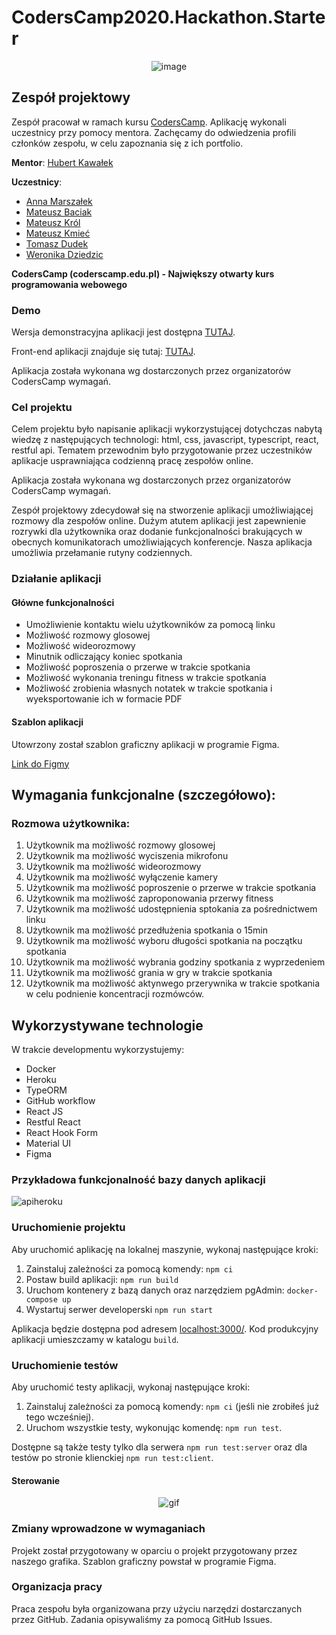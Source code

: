 # CodersCamp2020.Hackathon.Starter

<p align="center">
  <img src="https://user-images.githubusercontent.com/56504859/115958721-cfd38780-a508-11eb-8c79-b3f33ccb42bb.png" alt="image" />
</p>


## Zespół projektowy

Zespół pracował w ramach kursu [CodersCamp](https://coderscamp.pl/).
Aplikację wykonali uczestnicy przy pomocy mentora.
Zachęcamy do odwiedzenia profili członków zespołu, w celu zapoznania się z ich portfolio.

**Mentor**: [Hubert Kawałek](https://github.com/htk4)

**Uczestnicy**:

-   [Anna Marszałek](https://github.com/Ania-Em)
-   [Mateusz Baciak](https://github.com/bat098)
-   [Mateusz Król](https://github.com/KrolMateusz)
-   [Mateusz Kmieć](https://github.com/Haivex)
-   [Tomasz Dudek](https://github.com/dudeek)
-   [Weronika Dziedzic](https://github.com/blackrabbit2)

**CodersCamp (coderscamp.edu.pl) - Największy otwarty kurs programowania webowego** 

### Demo

Wersja demonstracyjna aplikacji jest dostępna [TUTAJ](https://coders-camp-hackathon.herokuapp.com/).

Front-end aplikacji znajduje się tutaj: [TUTAJ](https://github.com/CodersCamp2020-HK/CodersCamp2020.Project.FullStack-Node-React/tree/master/src/presentation/web).

Aplikacja została wykonana wg dostarczonych przez organizatorów CodersCamp wymagań.

### Cel projektu

Celem projektu było napisanie aplikacji wykorzystującej dotychczas nabytą wiedzę z następujących technologi: html, css, javascript, typescript, react, restful api.
Tematem przewodnim było przygotowanie przez uczestników aplikacje usprawniająca codzienną pracę zespołów online. 

Aplikacja została wykonana wg dostarczonych przez organizatorów CodersCamp wymagań.

Zespół projektowy zdecydował się na stworzenie aplikacji umożliwiającej rozmowy dla zespołów online. Dużym atutem aplikacji jest zapewnienie rozrywki dla użytkownika oraz dodanie funkcjonalności brakujących w obecnych komunikatorach umożliwiających konferencje. Nasza aplikacja umożliwia przełamanie rutyny codziennych.

### Działanie aplikacji

#### Główne funkcjonalności

- Umożliwienie kontaktu wielu użytkowników za pomocą linku
- Możliwość rozmowy glosowej
- Możliwość wideorozmowy
- Minutnik odliczający koniec spotkania
- Możliwość poproszenia o przerwe w trakcie spotkania
- Możliwość wykonania treningu fitness w trakcie spotkania
- Możliwość zrobienia własnych notatek w trakcie spotkania i wyeksportowanie ich w formacie PDF

#### Szablon aplikacji

Utowrzony został szablon graficzny aplikacji w programie Figma. 

[Link do Figmy](https://www.figma.com/file/uyo1LnXStVzBgkc0gnczkT/Hackaton?node-id=7756%3A27877)

## Wymagania funkcjonalne (szczegółowo):

### Rozmowa użytkownika: 

1. Użytkownik ma możliwość rozmowy glosowej
2. Użytkownik ma możliwość wyciszenia mikrofonu
3. Użytkownik ma możliwość wideorozmowy
4. Użytkownik ma możliwość wyłączenie kamery
5. Użytkownik ma możliwość poproszenie o przerwe w trakcie spotkania
6. Użytkownik ma możliwość zaproponowania przerwy fitness
7. Użytkownik ma możliwość udostępnienia sptokania za pośrednictwem linku
8. Użytkownik ma możliwość przedłużenia spotkania o 15min
9. Użytkownik ma możliwość wyboru długości spotkania na początku spotkania
10. Użytkownik ma możliwość wybrania godziny spotkania z wyprzedeniem
11. Użytkownik ma możliwość grania w gry w trakcie spotkania 
12. Użytkownik ma możliwość aktynwego przerywnika w trakcie spotkania w celu podnienie koncentracji rozmówców.

## Wykorzystywane technologie

W trakcie developmentu wykorzystujemy:

-   Docker
-   Heroku
-   TypeORM
-   GitHub workflow
-   React JS
-   Restful React
-   React Hook Form
-   Material UI
-   Figma


### Przykładowa funkcjonalność bazy danych aplikacji

![apiheroku](https://user-images.githubusercontent.com/56504859/112295862-9f43c800-8c94-11eb-94a5-1d25bc7a737d.gif)

### Uruchomienie projektu

Aby uruchomić aplikację na lokalnej maszynie, wykonaj następujące kroki:

1. Zainstaluj zależności za pomocą komendy: `npm ci`
2. Postaw build aplikacji: `npm run build`
3. Uruchom kontenery z bazą danych oraz narzędziem pgAdmin: `docker-compose up`
4. Wystartuj serwer developerski `npm run start`

Aplikacja będzie dostępna pod adresem [localhost:3000/](http://localhost:3000).
Kod produkcyjny aplikacji umieszczamy w katalogu `build`.

### Uruchomienie testów

Aby uruchomić testy aplikacji, wykonaj następujące kroki:

1. Zainstaluj zależności za pomocą komendy: `npm ci` (jeśli nie zrobiłeś już tego wcześniej).
2. Uruchom wszystkie testy, wykonując komendę: `npm run test`.

Dostępne są także testy tylko dla serwera `npm run test:server` oraz dla testów po stronie klienckiej `npm run test:client`.



#### Sterowanie

<p align="center">
  <img src="GIF" alt="gif" />
</p>




### Zmiany wprowadzone w wymaganiach

Projekt został przygotowany w oparciu o projekt przygotowany przez naszego grafika. Szablon graficzny powstał w programie Figma.

### Organizacja pracy

Praca zespołu była organizowana przy użyciu narzędzi dostarczanych przez GitHub.
Zadania opisywaliśmy za pomocą GitHub Issues.
